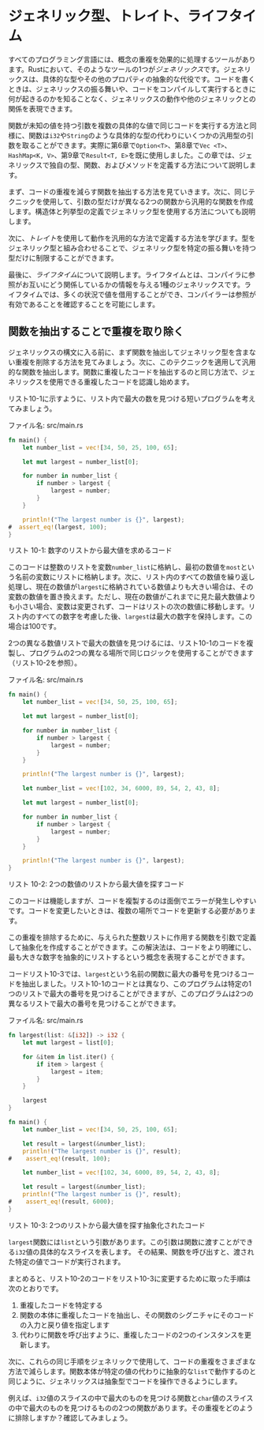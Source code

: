 # ジェネリック型、トレイト、ライフタイム

すべてのプログラミング言語には、概念の重複を効果的に処理するツールがあります。Rustにおいて、そのようなツールの1つが*ジェネリックス*です。ジェネリックスは、具体的な型やその他のプロパティの抽象的な代役です。コードを書くときは、ジェネリックスの振る舞いや、コードをコンパイルして実行するときに何が起きるのかを知ることなく、ジェネリックスの動作や他のジェネリックとの関係を表現できます。

関数が未知の値を持つ引数を複数の具体的な値で同じコードを実行する方法と同様に、関数は`i32`や`String`のような具体的な型の代わりにいくつかの汎用型の引数を取ることができます。実際に第6章で`Option<T>`、第8章で`Vec <T>`、`HashMap<K, V>`、第9章で`Result<T, E>`を既に使用しました。この章では、ジェネリックスで独自の型、関数、およびメソッドを定義する方法について説明します。

まず、コードの重複を減らす関数を抽出する方法を見ていきます。次に、同じテクニックを使用して、引数の型だけが異なる2つの関数から汎用的な関数を作成します。構造体と列挙型の定義でジェネリック型を使用する方法についても説明します。

次に、*トレイト*を使用して動作を汎用的な方法で定義する方法を学びます。型をジェネリック型と組み合わせることで、ジェネリック型を特定の振る舞いを持つ型だけに制限することができます。

最後に、*ライフタイム*について説明します。ライフタイムとは、コンパイラに参照がお互いにどう関係しているかの情報を与える1種のジェネリックスです。ライフタイムでは、多くの状況で値を借用することができ、コンパイラーは参照が有効であることを確認することを可能にします。

## 関数を抽出することで重複を取り除く

ジェネリックスの構文に入る前に、まず関数を抽出してジェネリック型を含まない重複を削除する方法を見てみましょう。次に、このテクニックを適用して汎用的な関数を抽出します。関数に重複したコードを抽出するのと同じ方法で、ジェネリックスを使用できる重複したコードを認識し始めます。

リスト10-1に示すように、リスト内で最大の数を見つける短いプログラムを考えてみましょう。

<span class="filename">ファイル名: src/main.rs</span>

```rust
fn main() {
    let number_list = vec![34, 50, 25, 100, 65];

    let mut largest = number_list[0];

    for number in number_list {
        if number > largest {
            largest = number;
        }
    }

    println!("The largest number is {}", largest);
#  assert_eq!(largest, 100);
}
```

<span class="caption">リスト 10-1: 数字のリストから最大値を求めるコード</span>

このコードは整数のリストを変数`number_list`に格納し、最初の数値を`most`という名前の変数にリストに格納します。次に、リスト内のすべての数値を繰り返し処理し、現在の数値が`largest`に格納されている数値よりも大きい場合は、その変数の数値を置き換えます。ただし、現在の数値がこれまでに見た最大数値よりも小さい場合、変数は変更されず、コードはリストの次の数値に移動します。リスト内のすべての数字を考慮した後、`largest`は最大の数字を保持します。この場合は100です。

2つの異なる数値リストで最大の数値を見つけるには、リスト10-1のコードを複製し、プログラムの2つの異なる場所で同じロジックを使用することができます（リスト10-2を参照）。

<span class="filename">ファイル名: src/main.rs</span>

```rust
fn main() {
    let number_list = vec![34, 50, 25, 100, 65];

    let mut largest = number_list[0];

    for number in number_list {
        if number > largest {
            largest = number;
        }
    }

    println!("The largest number is {}", largest);

    let number_list = vec![102, 34, 6000, 89, 54, 2, 43, 8];

    let mut largest = number_list[0];

    for number in number_list {
        if number > largest {
            largest = number;
        }
    }

    println!("The largest number is {}", largest);
}
```

<span class="caption">リスト 10-2: 2つの数値のリストから最大値を探すコード</span>

このコードは機能しますが、コードを複製するのは面倒でエラーが発生しやすいです。コードを変更したいときは、複数の場所でコードを更新する必要があります。

この重複を排除するために、与えられた整数リストに作用する関数を引数で定義して抽象化を作成することができます。この解決法は、コードをより明確にし、最も大きな数字を抽象的にリストするという概念を表現することができます。

コードリスト10-3では、`largest`という名前の関数に最大の番号を見つけるコードを抽出しました。リスト10-1のコードとは異なり、このプログラムは特定の1つのリストで最大の番号を見つけることができますが、このプログラムは2つの異なるリストで最大の番号を見つけることができます。

<span class="filename">ファイル名: src/main.rs</span>

```rust
fn largest(list: &[i32]) -> i32 {
    let mut largest = list[0];

    for &item in list.iter() {
        if item > largest {
            largest = item;
        }
    }

    largest
}

fn main() {
    let number_list = vec![34, 50, 25, 100, 65];

    let result = largest(&number_list);
    println!("The largest number is {}", result);
#    assert_eq!(result, 100);

    let number_list = vec![102, 34, 6000, 89, 54, 2, 43, 8];

    let result = largest(&number_list);
    println!("The largest number is {}", result);
#    assert_eq!(result, 6000);
}
```

<span class="caption">リスト 10-3: 2つのリストから最大値を探す抽象化されたコード</span>

`largest`関数には`list`という引数があります。この引数は関数に渡すことができる`i32`値の具体的なスライスを表します。 その結果、関数を呼び出すと、渡された特定の値でコードが実行されます。

まとめると、リスト10-2のコードをリスト10-3に変更するために取った手順は次のとおりです。

1. 重複したコードを特定する
2. 関数の本体に重複したコードを抽出し、その関数のシグニチャにそのコードの入力と戻り値を指定します
3. 代わりに関数を呼び出すように、重複したコードの2つのインスタンスを更新します。

次に、これらの同じ手順をジェネリックで使用して、コードの重複をさまざまな方法で減らします。関数本体が特定の値の代わりに抽象的な`list`で動作するのと同じように、ジェネリックスは抽象型でコードを操作できるようにします。

例えば、`i32`値のスライスの中で最大のものを見つける関数と`char`値のスライスの中で最大のものを見つけるものの2つの関数があります。その重複をどのように排除しますか？確認してみましょう。